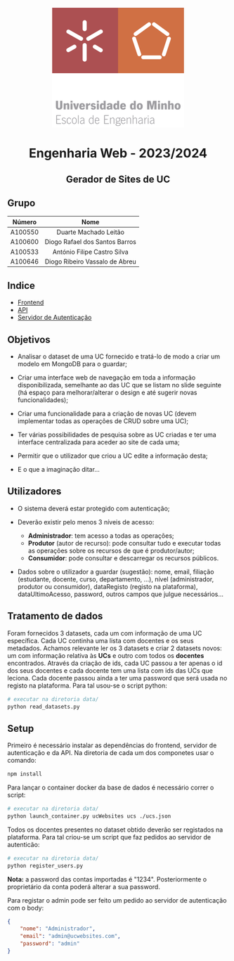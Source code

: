 <p align="center">
  <img src="https://github.com/Duarte0903/DSS_UMinho/blob/main/EEUMLOGO.png"/>
</p>

<h1 align="center">Engenharia Web - 2023/2024</h1>
<h2 align="center">Gerador de Sites de UC</h2>

## Grupo

| **Número** | **Nome** |
|:----------:|:--------:|
| A100550 | Duarte Machado Leitão |
| A100600 | Diogo Rafael dos Santos Barros |
| A100533 | António Filipe Castro Silva |
| A100646 | Diogo Ribeiro Vassalo de Abreu |

## Indice

- [Frontend](Frontend/README.md/#frontend)
- [API](API/README.md/#api)
- [Servidor de Autenticação](Auth/README.md/#auth)

## Objetivos

- Analisar o dataset de uma UC fornecido e tratá-lo de modo a criar um modelo em MongoDB para o guardar;

- Criar uma interface web de navegação em toda a informação disponibilizada, semelhante ao das UC que se listam no slide seguinte (há espaço para melhorar/alterar o design e até sugerir novas funcionalidades);

- Criar uma funcionalidade para a criação de novas UC (devem implementar todas as operações de CRUD sobre uma UC);

- Ter várias possibilidades de pesquisa sobre as UC criadas e ter uma interface centralizada para aceder ao site de cada uma;

- Permitir que o utilizador que criou a UC edite a informação desta;

- E o que a imaginação ditar...

## Utilizadores

- O sistema deverá estar protegido com autenticação;

- Deverão existir pelo menos 3 níveis de acesso:
    - **Administrador**: tem acesso a todas as operações;
    - **Produtor** (autor de recurso): pode consultar tudo e executar todas as operações sobre os recursos de que é produtor/autor;
    - **Consumidor**: pode consultar e descarregar os recursos públicos.

- Dados sobre o utilizador a guardar (sugestão):
nome, email, filiação (estudante, docente, curso, departamento, ...), nível (administrador, produtor ou consumidor), dataRegisto (registo na plataforma), dataUltimoAcesso, password, outros campos que julgue necessários...

## Tratamento de dados

Foram fornecidos 3 datasets, cada um com informação de uma UC específica. Cada UC continha uma lista com docentes e os seus metadados. Achamos relevante ler os 3 datasets e criar 2 datasets novos: um com informação relativa às **UCs** e outro com todos os **docentes** encontrados. Através da criação de ids, cada UC passou a ter apenas o id dos seus docentes e cada docente tem uma lista com ids das UCs que leciona. Cada docente passou ainda a ter uma password que será usada no registo na plataforma. Para tal usou-se o script python:

```bash
# executar na diretoria data/
python read_datasets.py
```

## Setup

Primeiro é necessário instalar as dependências do frontend, servidor de autenticação e da API. Na diretoria de cada um dos componetes usar o comando:

```bash
npm install
```

Para lançar o container docker da base de dados é necessário correr o script:

```bash
# executar na diretoria data/
python launch_container.py ucWebsites ucs ./ucs.json 
```

Todos os docentes presentes no dataset obtido deverão ser registados na plataforma. Para tal criou-se um script que faz pedidos ao servidor de autenticão:

```bash
# executar na diretoria data/
python register_users.py
```

**Nota:** a password das contas importadas é "1234". Posteriormente o proprietário da conta poderá alterar a sua password.

Para registar o admin pode ser feito um pedido ao servidor de autenticação com o body:

```json
{
    "nome": "Administrador",
    "email": "admin@ucwebsites.com",
    "password": "admin"
}
```